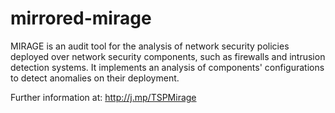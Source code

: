 # mirrored-mirage

MIRAGE is an audit tool for the analysis of network security policies deployed over network security components, such as firewalls and intrusion detection systems. It implements an analysis of components' configurations to detect anomalies on their deployment. 

Further information at: http://j.mp/TSPMirage
